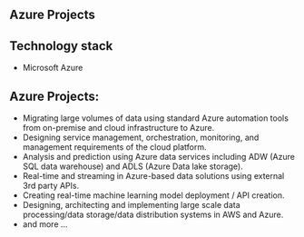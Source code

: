 ## Azure Projects

## Technology stack
* Microsoft Azure

## Azure Projects:
- Migrating large volumes of data using standard Azure automation tools from on-premise and cloud infrastructure to Azure.
- Designing service management, orchestration, monitoring, and management requirements of the cloud platform.
- Analysis and prediction using Azure data services including ADW (Azure SQL data warehouse) and ADLS (Azure Data lake storage).
- Real-time and streaming in Azure-based data solutions using external 3rd party APIs.
- Creating real-time machine learning model deployment / API creation.
- Designing, architecting and implementing large scale data processing/data storage/data distribution systems in AWS and Azure.
- and more ...
